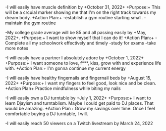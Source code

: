 -I will easily have muscle definition by +October 31, 2022+
+Purpose:+ 
This will be a crcuial marker showing me that I'm on the right track towards my dream body.
+Action Plan:+
-establish a gym routine starting small.
-maintain the gym routine

-My college grade average will be 85 and all passing easily by +May, 2022+.
+Purpose:+ 
I want to show myself that I can do it!
+Action Plan:+
-Complete all my schoolwork effectively and timely
-study for exams
-take more notes

-I will easily have a partner I absolutely adore by +October 1, 2022+
+Purpose:+ 
I want someone to love, f***, kiss, grow with and experience life with.
+Action Plan:+
I'm gonna continue my current energy

-I will easily have healthy fingernails and fingernail beds by +August 15, 2022+
+Purpose:+
I want my fingers to feel good, look nice and be clean. 
+Action Plan+ 
Practice mindfulness while biting my nails

-I will easily own a DJ turntable by +July 1, 2022+
+Purpose:+
I want to learn Djayism and turntablism. Maybe I could get paid to DJ places. That would be amazing. 
+Action Plan+
Grow my savings over time. Once I feel comfortable buying a DJ turntable, I will.

-I will easily reach 50 viewers on a Twitch livestream by March 24, 2022